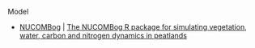 
Model
- [NUCOMBog](https://github.com/jeroenpullens/NUCOMBog) | [The NUCOMBog R package for simulating vegetation, water, carbon and nitrogen dynamics in peatlands](https://www.sciencedirect.com/science/article/pii/S1574954116301091)